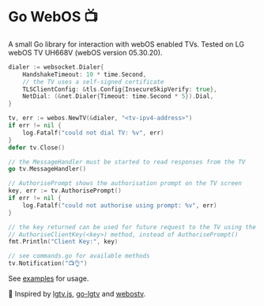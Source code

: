 # Go WebOS 📺

A small Go library for interaction with webOS enabled TVs. Tested on LG webOS TV UH668V (webOS version 05.30.20).

```go
dialer := websocket.Dialer{
    HandshakeTimeout: 10 * time.Second,
    // the TV uses a self-signed certificate
    TLSClientConfig: &tls.Config{InsecureSkipVerify: true},
    NetDial: (&net.Dialer{Timeout: time.Second * 5}).Dial,
}

tv, err := webos.NewTV(&dialer, "<tv-ipv4-address>")
if err != nil {
    log.Fatalf("could not dial TV: %v", err)
}
defer tv.Close()

// the MessageHandler must be started to read responses from the TV
go tv.MessageHandler()

// AuthorisePrompt shows the authorisation prompt on the TV screen
key, err := tv.AuthorisePrompt()
if err != nil {
    log.Fatalf("could not authorise using prompt: %v", err)
}

// the key returned can be used for future request to the TV using the 
// AuthoriseClientKey(<key>) method, instead of AuthorisePrompt()
fmt.Println("Client Key:", key)

// see commands.go for available methods
tv.Notification("📺👌")
```

See [examples](examples/) for usage.

🌟 Inspired by [lgtv.js](https://github.com/msloth/lgtv.js), [go-lgtv](https://github.com/dhickie/go-lgtv) and [webostv](https://github.com/snabb/webostv).
